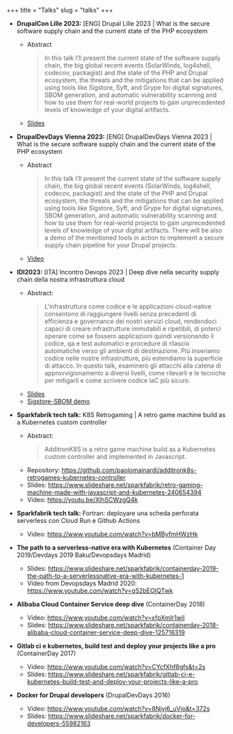 +++
title = "Talks"
slug = "talks"
+++
* **DrupalCon Lille 2023:** [ENG] Drupal Lille 2023 | What is the secure software supply chain and the current state of the PHP ecosystem
  * Abstract
    > In this talk I’ll present the current state of the software supply chain, the big global recent events (SolarWinds, log4shell, codecov, packagist) and the state of the PHP and Drupal ecosystem, the threats and the mitigations that can be applied using tools like Sigstore, Syft, and Grype for digital signatures, SBOM generation, and automatic vulnerability scanning and how to use them for real-world projects to gain unprecedented levels of knowledge of your digital artifacts. 
  * [Slides](/talks/drupalcon-lille-2023-php-supply-chain.pdf)

* **DrupalDevDays Vienna 2023:** [ENG] DrupalDevDays Vienna 2023 | What is the secure software supply chain and the current state of the PHP ecosystem
  * Abstract
    > In this talk I’ll present the current state of the software supply chain, the big global recent events (SolarWinds, log4shell, codecov, packagist) and the state of the PHP and Drupal ecosystem, the threats and the mitigations that can be applied using tools like Sigstore, Syft, and Grype for digital signatures, SBOM generation, and automatic vulnerability scanning and how to use them for real-world projects to gain unprecedented levels of knowledge of your digital artifacts. 
There will be also a demo of the mentioned tools in action to implement a secure supply chain pipeline for your Drupal projects.
  * [Video](https://www.youtube.com/watch?v=yYJggfjysU4&t=1s&ab_channel=DrupalAustria)

* **IDI2023:** [ITA] Incontro Devops 2023 | Deep dive nella security supply chain della nostra infrastruttura cloud
  * Abstract:
    > L'infrastruttura come codice e le applicazioni cloud-native consentono di raggiungere livelli senza precedenti di efficienza e governance dei nostri servizi cloud, rendendoci capaci di creare infrastrutture immutabili e ripetibili, di poterci operare come se fossero applicazioni quindi versionando il codice, qa e test automatici e procedure di rilascio automatiche verso gli ambienti di destinazione. Più inseriamo codice nelle nostre infrastrutture, più estendiamo la superficie di attacco. In questo talk, esaminerò gli attacchi alla catena di approvvigionamento a diversi livelli, come rilevarli e le tecniche per mitigarli e come scrivere codice IaC più sicuro.
  * [Slides](/talks/idi2023-supply-chain-iac.pdf)
  * [Sigstore-SBOM demo](https://github.com/paolomainardi/idi2023-sigstore-demo)

* **Sparkfabrik tech talk:** K8S Retrogaming | A retro game machine build as a Kubernetes custom controller
  * Abstract:
    > AdditronK8S is a retro game machine build as a Kubernetes custom controller and implemented in Javascript.
  * Repository: https://github.com/paolomainardi/additronk8s-retrogames-kubernetes-controller
  * Slides: https://www.slideshare.net/sparkfabrik/retro-gaming-machine-made-with-javascript-and-kubernetes-240654394
  * Video: https://youtu.be/XlhSCWzgQ4k
* **Sparkfabrik tech talk:** Fortran: deployare una scheda perforata serverless con Cloud Run e Github Actions
  * Video: https://www.youtube.com/watch?v=bMByfmHWzHk
* **The path to a serverless-native era with Kubernetes** (Container Day 2019/Devdays 2019 Baku/Devopsdays Madrid)
  * Slides: https://www.slideshare.net/sparkfabrik/containerday-2019-the-path-to-a-serverlessnative-era-with-kubernetes-1
  * Video from Devopsdays Madrid 2020: https://www.youtube.com/watch?v=q52bEOIQTwk
* **Alibaba Cloud Container Service deep dive** (ContainerDay 2018)
  * Video: https://www.youtube.com/watch?v=xfpXmlr1wiI
  * Slides: https://www.slideshare.net/sparkfabrik/containerday-2018-alibaba-cloud-container-service-deep-dive-125716319
* **Gitlab ci e kubernetes, build test and deploy your projects like a pro** (ContainerDay 2017)
  * Video: https://www.youtube.com/watch?v=CYcfXhf8gfs&t=2s
  * Slides: https://www.slideshare.net/sparkfabrik/gitlab-ci-e-kubernetes-build-test-and-deploy-your-projects-like-a-pro
* **Docker for Drupal developers** (DrupalDevDays 2016)
  * Video: https://www.youtube.com/watch?v=8Njyj6_uVjo&t=372s
  * Slides: https://www.slideshare.net/sparkfabrik/docker-for-developers-55982163


